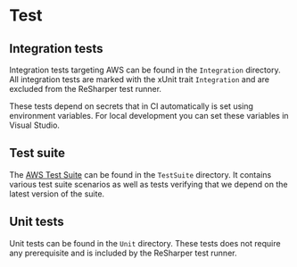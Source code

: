 # Test

## Integration tests

Integration tests targeting AWS can be found in the `Integration` directory. All integration tests are marked with the xUnit trait `Integration` and are excluded from the ReSharper test runner.

These tests depend on secrets that in CI automatically is set using environment variables. For local development you can set these variables in Visual Studio.

## Test suite

The [AWS Test Suite](https://docs.aws.amazon.com/general/latest/gr/signature-v4-test-suite.html) can be found in the `TestSuite` directory. It contains various test suite scenarios as well as tests verifying that we depend on the latest version of the suite.

## Unit tests

Unit tests can be found in the `Unit` directory. These tests does not require any prerequisite and is included by the ReSharper test runner.

